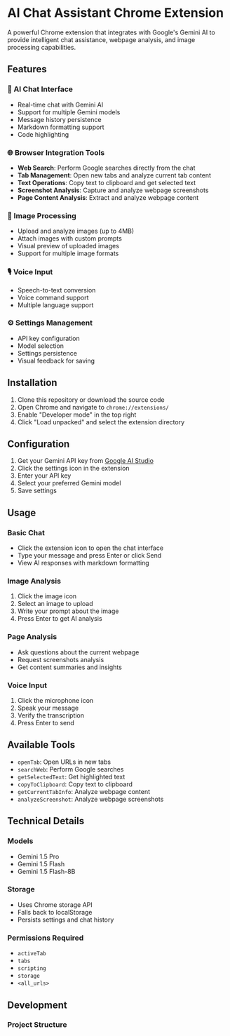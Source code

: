 # AI Chat Assistant Chrome Extension

A powerful Chrome extension that integrates with Google's Gemini AI to provide intelligent chat assistance, webpage analysis, and image processing capabilities.

## Features

### 🤖 AI Chat Interface
- Real-time chat with Gemini AI
- Support for multiple Gemini models
- Message history persistence
- Markdown formatting support
- Code highlighting

### 🌐 Browser Integration Tools
- **Web Search**: Perform Google searches directly from the chat
- **Tab Management**: Open new tabs and analyze current tab content
- **Text Operations**: Copy text to clipboard and get selected text
- **Screenshot Analysis**: Capture and analyze webpage screenshots
- **Page Content Analysis**: Extract and analyze webpage content

### 📸 Image Processing
- Upload and analyze images (up to 4MB)
- Attach images with custom prompts
- Visual preview of uploaded images
- Support for multiple image formats

### 🎙️ Voice Input
- Speech-to-text conversion
- Voice command support
- Multiple language support

### ⚙️ Settings Management
- API key configuration
- Model selection
- Settings persistence
- Visual feedback for saving

## Installation

1. Clone this repository or download the source code
2. Open Chrome and navigate to `chrome://extensions/`
3. Enable "Developer mode" in the top right
4. Click "Load unpacked" and select the extension directory

## Configuration

1. Get your Gemini API key from [Google AI Studio](https://makersuite.google.com/app/apikey)
2. Click the settings icon in the extension
3. Enter your API key
4. Select your preferred Gemini model
5. Save settings

## Usage

### Basic Chat
- Click the extension icon to open the chat interface
- Type your message and press Enter or click Send
- View AI responses with markdown formatting

### Image Analysis
1. Click the image icon
2. Select an image to upload
3. Write your prompt about the image
4. Press Enter to get AI analysis

### Page Analysis
- Ask questions about the current webpage
- Request screenshots analysis
- Get content summaries and insights

### Voice Input
1. Click the microphone icon
2. Speak your message
3. Verify the transcription
4. Press Enter to send

## Available Tools

- `openTab`: Open URLs in new tabs
- `searchWeb`: Perform Google searches
- `getSelectedText`: Get highlighted text
- `copyToClipboard`: Copy text to clipboard
- `getCurrentTabInfo`: Analyze webpage content
- `analyzeScreenshot`: Analyze webpage screenshots

## Technical Details

### Models
- Gemini 1.5 Pro
- Gemini 1.5 Flash
- Gemini 1.5 Flash-8B

### Storage
- Uses Chrome storage API
- Falls back to localStorage
- Persists settings and chat history

### Permissions Required
- `activeTab`
- `tabs`
- `scripting`
- `storage`
- `<all_urls>`

## Development

### Project Structure
